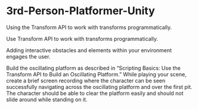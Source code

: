 # 3rd-Person-Platformer-Unity

Using the Transform API to work with transforms programmatically.

Use Transform API to work with transforms programmatically.

Adding interactive obstacles and elements within your environment engages the user.

Build the oscillating platform as described in “Scripting Basics: Use the Transform API to Build an Oscillating Platform.”
While playing your scene, create a brief screen recording where the character can be seen successfully navigating across the oscillating platform and over the first pit. The character should be able to clear the platform easily and should not slide around while standing on it.
